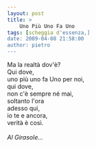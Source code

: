 ```yaml
---
layout: post
title: >
    Uno Più Uno Fa Uno
tags: [scheggia d'essenza,]
date: 2009-04-08 21:58:00
author: pietro
---
```

Ma la realtà dov'è?<br/>Qui dove,<br/>uno più uno fa Uno per noi,<br/>qui dove,<br/>non c'è sempre né mai,<br/>soltanto l'ora<br/>adesso qui,<br/>io te e ancora,<br/>verità è così.<br/><br/><span style="font-style: italic">Al Girasole...</span>
